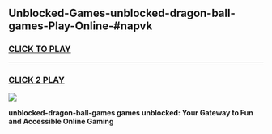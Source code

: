 
## Unblocked-Games-unblocked-dragon-ball-games-Play-Online-#napvk
<h3>
<a href="https://premium.freeplayer.one?title=unblocked-dragon-ball-games&ref=27F">CLICK TO PLAY</a></h3>
<hr>

<h3>
<a href="https://premium.freeplayer.one?title=unblocked-dragon-ball-games&ref=27F">CLICK 2 PLAY</a>
  
</h3>

<a href="https://premium.freeplayer.one?title=unblocked-dragon-ball-games&ref=27F"><img src="https://clearcache.store/games.png"></a>


**unblocked-dragon-ball-games games unblocked: Your Gateway to Fun and Accessible Online Gaming**
